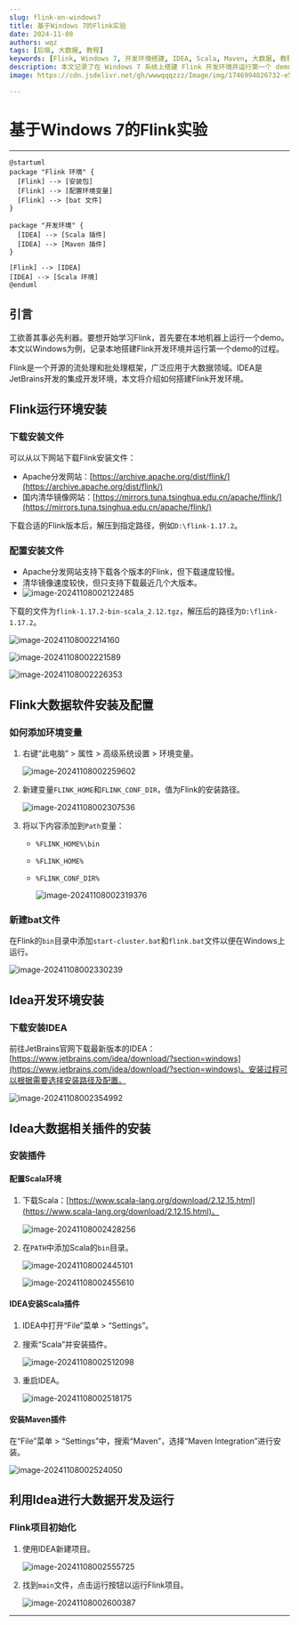 ```yaml
---
slug: flink-on-windows7
title: 基于Windows 7的Flink实验
date: 2024-11-08
authors: wqz
tags: [后端, 大数据, 教程]
keywords: [Flink, Windows 7, 开发环境搭建, IDEA, Scala, Maven, 大数据, 教程]
description: 本文记录了在 Windows 7 系统上搭建 Flink 开发环境并运行第一个 demo 的详细步骤，包括 Flink 的安装配置、IDEA 的配置以及 Scala 和 Maven 插件的安装。
image: https://cdn.jsdelivr.net/gh/wwwqqqzzz/Image/img/1746994826732-e5ef92480b6a1b5e2dfff63cff215a06.png

---
```


<!-- truncate -->

# 基于Windows 7的Flink实验

------

```plantuml
@startuml
package "Flink 环境" {
  [Flink] --> [安装包]
  [Flink] --> [配置环境变量]
  [Flink] --> [bat 文件]
}

package "开发环境" {
  [IDEA] --> [Scala 插件]
  [IDEA] --> [Maven 插件]
}

[Flink] --> [IDEA]
[IDEA] --> [Scala 环境]
@enduml
```



## 引言

​	工欲善其事必先利器。要想开始学习Flink，首先要在本地机器上运行一个demo。本文以Windows为例，记录本地搭建Flink开发环境并运行第一个demo的过程。

​	Flink是一个开源的流处理和批处理框架，广泛应用于大数据领域。IDEA是JetBrains开发的集成开发环境，本文将介绍如何搭建Flink开发环境。

## Flink运行环境安装

### 下载安装文件

可以从以下网站下载Flink安装文件：
- Apache分发网站：[https://archive.apache.org/dist/flink/](https://archive.apache.org/dist/flink/)
- 国内清华镜像网站：[https://mirrors.tuna.tsinghua.edu.cn/apache/flink/](https://mirrors.tuna.tsinghua.edu.cn/apache/flink/)

下载合适的Flink版本后，解压到指定路径，例如`D:\flink-1.17.2`。

### 配置安装文件

- Apache分发网站支持下载各个版本的Flink，但下载速度较慢。
- 清华镜像速度较快，但只支持下载最近几个大版本。
- ![image-20241108002122485](https://cdn.jsdelivr.net/gh/wwwqqqzzz/Image/img/image-20241108002122485.png)

下载的文件为`flink-1.17.2-bin-scala_2.12.tgz`，解压后的路径为`D:\flink-1.17.2`。

![image-20241108002214160](https://cdn.jsdelivr.net/gh/wwwqqqzzz/Image/img/image-20241108002214160.png)

![image-20241108002221589](https://cdn.jsdelivr.net/gh/wwwqqqzzz/Image/img/image-20241108002221589.png)

![image-20241108002226353](https://cdn.jsdelivr.net/gh/wwwqqqzzz/Image/img/image-20241108002226353.png)

## Flink大数据软件安装及配置

### 如何添加环境变量

1. 右键“此电脑” > 属性 > 高级系统设置 > 环境变量。

   ![image-20241108002259602](https://cdn.jsdelivr.net/gh/wwwqqqzzz/Image/img/image-20241108002259602.png)

2. 新建变量`FLINK_HOME`和`FLINK_CONF_DIR`，值为Flink的安装路径。

   ![image-20241108002307536](https://cdn.jsdelivr.net/gh/wwwqqqzzz/Image/img/image-20241108002307536.png)

3. 将以下内容添加到`Path`变量：
   - `%FLINK_HOME%\bin`

   - `%FLINK_HOME%`

   - `%FLINK_CONF_DIR%`

     ![image-20241108002319376](https://cdn.jsdelivr.net/gh/wwwqqqzzz/Image/img/image-20241108002319376.png)



### 新建bat文件

在Flink的`bin`目录中添加`start-cluster.bat`和`flink.bat`文件以便在Windows上运行。

![image-20241108002330239](https://cdn.jsdelivr.net/gh/wwwqqqzzz/Image/img/image-20241108002330239.png)

## Idea开发环境安装

### 下载安装IDEA

前往JetBrains官网下载最新版本的IDEA：[https://www.jetbrains.com/idea/download/?section=windows](https://www.jetbrains.com/idea/download/?section=windows)。安装过程可以根据需要选择安装路径及配置。

![image-20241108002354992](https://cdn.jsdelivr.net/gh/wwwqqqzzz/Image/img/image-20241108002354992.png)

## Idea大数据相关插件的安装

### 安装插件

#### 配置Scala环境

1. 下载Scala：[https://www.scala-lang.org/download/2.12.15.html](https://www.scala-lang.org/download/2.12.15.html)。

   ![image-20241108002428256](https://cdn.jsdelivr.net/gh/wwwqqqzzz/Image/img/image-20241108002428256.png)

2. 在`PATH`中添加Scala的`bin`目录。

   ![image-20241108002445101](https://cdn.jsdelivr.net/gh/wwwqqqzzz/Image/img/image-20241108002445101.png)

   ![image-20241108002455610](https://cdn.jsdelivr.net/gh/wwwqqqzzz/Image/img/image-20241108002455610.png)

#### IDEA安装Scala插件

1. IDEA中打开“File”菜单 > “Settings”。

2. 搜索“Scala”并安装插件。

   ![image-20241108002512098](https://cdn.jsdelivr.net/gh/wwwqqqzzz/Image/img/image-20241108002512098.png)

3. 重启IDEA。

   ![image-20241108002518175](https://cdn.jsdelivr.net/gh/wwwqqqzzz/Image/img/image-20241108002518175.png)

#### 安装Maven插件

在“File”菜单 > “Settings”中，搜索“Maven”，选择“Maven Integration”进行安装。

![image-20241108002524050](https://cdn.jsdelivr.net/gh/wwwqqqzzz/Image/img/image-20241108002524050.png)

## 利用Idea进行大数据开发及运行

### Flink项目初始化

1. 使用IDEA新建项目。

   ![image-20241108002555725](https://cdn.jsdelivr.net/gh/wwwqqqzzz/Image/img/image-20241108002555725.png)

2. 找到`main`文件，点击运行按钮以运行Flink项目。

   ![image-20241108002600387](https://cdn.jsdelivr.net/gh/wwwqqqzzz/Image/img/image-20241108002600387.png)

---
